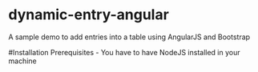 # dynamic-entry-angular
A sample demo to add entries into a table using AngularJS and Bootstrap

#Installation
Prerequisites - You have to have NodeJS installed in your machine
